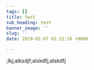 ```yaml
---
tags: []
title: test
sub_heading: test
banner_image: ''
slug: ''
date: 2019-02-07 01:21:16 +0000

---
```

;lkj;alksdjf;alskdfj;alskdfj